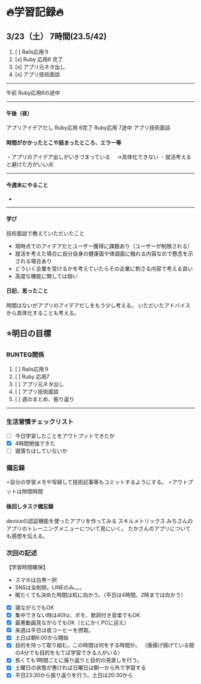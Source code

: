 # 🔥学習記録🔥
## 3/23（土） 7時間(23.5/42)
1. [ ] Rails応用９ 
2. [x] Ruby 応用6 完了
3. [x] アプリ元ネタ出し
4. [x] アプリ技術面談
***
午前
 Ruby応用6の途中
***
#### 午後（夜）
アプリアイデアだし
Ruby応用 6完了
Ruby応用 7途中
アプリ技術面談

#### 時間がかかったとこや詰まったところ、エラー等
・アプリのアイデア出しがいきづまっている
　→具体化できない
・就活考えると避けた方がいい点

***
#### 今週末にやること
-
***
#### 学び
技術面談で教えていただいたこと
- 現時点でのアイデアだとユーザー獲得に課題あり（ユーザーが制限される）
- 就活を考えた場合に自分自身の健康面や体調面に触れる内容なので懸念を示される場合あり
- どういく企業を受けるかを考えていたらその企業に刺さる内容で考える良い
- 高度な機能に関しては弱い

#### 日記、思ったこと
時間はないがアプリのアイデアだしをもう少し考える。
いただいたアドバイスから具体化することも考える。

## ⭐️明日の目標
### RUNTEQ関係
1. [ ] Rails応用９ 
2. [ ] Ruby 応用7
3. [ ] アプリ元ネタ出し
4. [ ] アプリ技術面談
5. [ ] 週のまとめ、振り返り

***


### 生活習慣チェックリスト
- [ ] 今日学習したことをアウトプットできたか
- [x] 4時間勉強できた
- [ ] 寝落ちはしていないか

### 備忘録
⭐️自分の学習メモや写経して技術記事等もコミットするようにする。
⭐️アウトプットは隙間時間

#### 後回しタスク備忘録
deviceの認証機能を使ったアプリを作ってみる
スキルメトリックス
みちさんのアプリのトレーニングメニューについて見にいく。
たかさんのアプリについても感想を伝える。


### 次回の記述
【学習時間確保】
- スマホは白黒一択
- SNSは全削除。LINEのみ。。。
- 眠たくても決めた時間は机に向かう。（平日は4時間、2時までは向かう）
- [x] 寝ながらでもOK
- [x] 集中できない時は40hz、ポモ、歌詞付き音楽でもOK
- [x] 最悪動画見ながらでもOK（とにかくPCに迎え）
- [x] 来週は平日は夜コーヒーを摂取。
- [x] 土日は朝6:00から開始
- [x] 目的を持って取り組む。この時間は何をする時間か。
（唐揚げ揚げている間の4分でも目的をもてば学習できる人がいる）
- [x] 長くても1時間ごとに振り返りと目的の見直しを行う。
- [x] 土曜日の状態が悪ければ日曜日は朝一から外で学習する
- [x] 平日23:30から振り返りを行う。土日は20:30から
